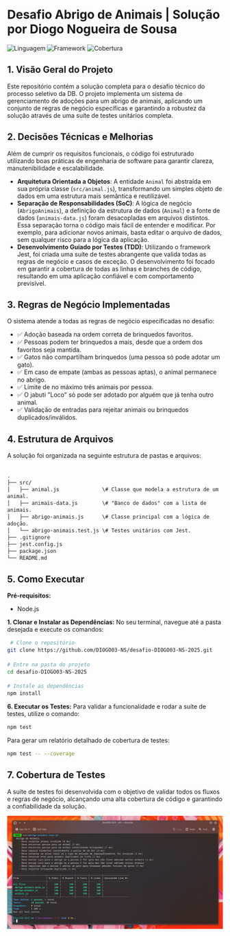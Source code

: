 # Desafio Abrigo de Animais | Solução por Diogo Nogueira de Sousa
![Linguagem](https://img.shields.io/badge/linguagem-JavaScript-yellow.svg)
![Framework](https://img.shields.io/badge/testes-Jest-red.svg)
![Cobertura](https://img.shields.io/badge/cobertura%20de%20testes-98%2B%25-brightgreen.svg)

## 1. Visão Geral do Projeto

Este repositório contém a solução completa para o desafio técnico do processo seletivo da DB. O projeto implementa um sistema de gerenciamento de adoções para um abrigo de animais, aplicando um conjunto de regras de negócio específicas e garantindo a robustez da solução através de uma suíte de testes unitários completa.

## 2. Decisões Técnicas e Melhorias

Além de cumprir os requisitos funcionais, o código foi estruturado utilizando boas práticas de engenharia de software para garantir clareza, manutenibilidade e escalabilidade.

-   **Arquitetura Orientada a Objetos**: A entidade `Animal` foi abstraída em sua própria classe (`src/animal.js`), transformando um simples objeto de dados em uma estrutura mais semântica e reutilizável.
-   **Separação de Responsabilidades (SoC)**: A lógica de negócio (`AbrigoAnimais`), a definição da estrutura de dados (`Animal`) e a fonte de dados (`animais-data.js`) foram desacopladas em arquivos distintos. Essa separação torna o código mais fácil de entender e modificar. Por exemplo, para adicionar novos animais, basta editar o arquivo de dados, sem qualquer risco para a lógica da aplicação.
-   **Desenvolvimento Guiado por Testes (TDD)**: Utilizando o framework Jest, foi criada uma suíte de testes abrangente que valida todas as regras de negócio e casos de exceção. O desenvolvimento foi focado em garantir a cobertura de todas as linhas e branches de código, resultando em uma aplicação confiável e com comportamento previsível.

## 3. Regras de Negócio Implementadas

O sistema atende a todas as regras de negócio especificadas no desafio:

-   ✅ Adoção baseada na ordem correta de brinquedos favoritos.
-   ✅ Pessoas podem ter brinquedos a mais, desde que a ordem dos favoritos seja mantida.
-   ✅ Gatos não compartilham brinquedos (uma pessoa só pode adotar um gato).
-   ✅ Em caso de empate (ambas as pessoas aptas), o animal permanece no abrigo.
-   ✅ Limite de no máximo três animais por pessoa.
-   ✅ O jabuti "Loco" só pode ser adotado por alguém que já tenha outro animal.
-   ✅ Validação de entradas para rejeitar animais ou brinquedos duplicados/inválidos.

## 4. Estrutura de Arquivos

A solução foi organizada na seguinte estrutura de pastas e arquivos:

```

.
├── src/
│   ├── animal.js              \# Classe que modela a estrutura de um animal.
│   ├── animais-data.js        \# "Banco de dados" com a lista de animais.
│   ├── abrigo-animais.js      \# Classe principal com a lógica de adoção.
│   └── abrigo-animais.test.js \# Testes unitários com Jest.
├── .gitignore
├── jest.config.js
├── package.json
└── README.md

````

## 5. Como Executar

**Pré-requisitos:**
-   Node.js

**1. Clonar e Instalar as Dependências:**
No seu terminal, navegue até a pasta desejada e execute os comandos:

```bash
 # Clone o repositório
git clone https://github.com/DIOGO03-NS/desafio-DIOGO03-NS-2025.git

# Entre na pasta do projeto
cd desafio-DIOGO03-NS-2025

# Instale as dependências
npm install
```

**6. Executar os Testes:**
Para validar a funcionalidade e rodar a suíte de testes, utilize o comando:

```bash
npm test
```

Para gerar um relatório detalhado de cobertura de testes:

```bash
npm test -- --coverage
```

## 7. Cobertura de Testes

A suíte de testes foi desenvolvida com o objetivo de validar todos os fluxos e regras de negócio, alcançando uma alta cobertura de código e garantindo a confiabilidade da solução.

![Relatório de Cobertura de Testes](relatorio-cobertura.png)
